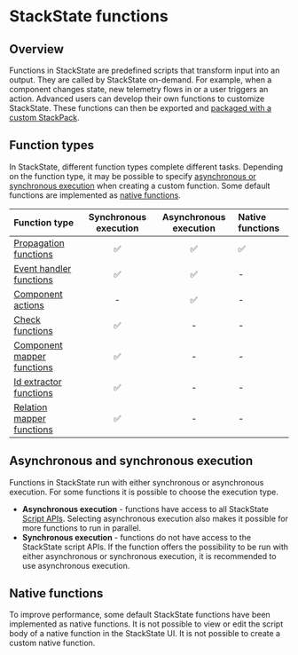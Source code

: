 # StackState functions

## Overview

Functions in StackState are predefined scripts that transform input into an output. They are called by StackState on-demand. For example, when a component changes state, new telemetry flows in or a user triggers an action. Advanced users can develop their own functions to customize StackState. These functions can then be exported and [packaged with a custom StackPack](/develop/developer-guides/stackpack/develop_stackpacks.md).

## Function types

In StackState, different function types complete different tasks. Depending on the function type, it may be possible to specify [asynchronous or synchronous execution](#asynchronous-and-synchronous-execution) when creating a custom function. Some default functions are implemented as [native functions](#native-functions). 

| Function type | Synchronous execution | Asynchronous execution | Native functions |
| :--- | :---: | :---: | :--- |
| [Propagation functions](/develop/developer-guides/custom-functions/propagation-functions.md#propagation-functions) | ✅ | ✅ | ✅ |
| [Event handler functions](/develop/developer-guides/custom-functions/event-handler-functions.md) | ✅ | ✅ | - |
| [Component actions](/develop/developer-guides/custom-functions/component-actions.md) | - | ✅ | - |
| [Check functions](/develop/developer-guides/custom-functions/check-functions.md) | ✅ | - | - |
| [Component mapper functions](/develop/developer-guides/custom-functions/mapper-functions.md) | ✅ | - | - |
| [Id extractor functions](/develop/developer-guides/custom-functions/id-extractor-functions.md) | ✅ | - | - |
| [Relation mapper functions](/develop/developer-guides/custom-functions/mapper-functions.md) | ✅ | - | - |

## Asynchronous and synchronous execution

Functions in StackState run with either synchronous or asynchronous execution. For some functions it is possible to choose the execution type.

- **Asynchronous execution** - functions have access to all StackState [Script APIs](/develop/reference/scripting/README.md). Selecting asynchronous execution also makes it possible for more functions to run in parallel.
- **Synchronous execution** - functions do not have access to the StackState script APIs. If the function offers the possibility to be run with either asynchronous or synchronous execution, it is recommended to use asynchronous execution.

## Native functions

To improve performance, some default StackState functions have been implemented as native functions. It is not possible to view or edit the script body of a native function in the StackState UI. It is not possible to create a custom native function.